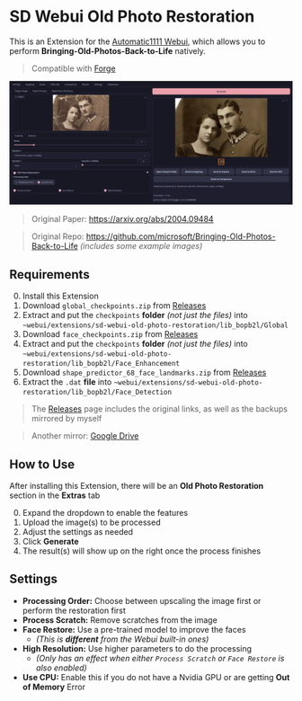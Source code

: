 ﻿# SD Webui Old Photo Restoration
This is an Extension for the [Automatic1111 Webui](https://github.com/AUTOMATIC1111/stable-diffusion-webui), which allows you to perform **Bringing-Old-Photos-Back-to-Life** natively.

> Compatible with [Forge](https://github.com/lllyasviel/stable-diffusion-webui-forge)

<p align="center">
<img src="UI.png">
</p>

> Original Paper: https://arxiv.org/abs/2004.09484

> Original Repo: https://github.com/microsoft/Bringing-Old-Photos-Back-to-Life *(includes some example images)*

## Requirements
0. Install this Extension
1. Download `global_checkpoints.zip` from [Releases](https://github.com/Haoming02/sd-webui-old-photo-restoration/releases)
2. Extract and put the `checkpoints` **folder** *(not just the files)* into `~webui/extensions/sd-webui-old-photo-restoration/lib_bopb2l/Global`
3. Download `face_checkpoints.zip` from [Releases](https://github.com/Haoming02/sd-webui-old-photo-restoration/releases)
4. Extract and put the `checkpoints` **folder** *(not just the files)* into `~webui/extensions/sd-webui-old-photo-restoration/lib_bopb2l/Face_Enhancement`
5. Download `shape_predictor_68_face_landmarks.zip` from [Releases](https://github.com/Haoming02/sd-webui-old-photo-restoration/releases)
6. Extract the `.dat` **file** into `~webui/extensions/sd-webui-old-photo-restoration/lib_bopb2l/Face_Detection`

> The [Releases](https://github.com/Haoming02/sd-webui-old-photo-restoration/releases) page includes the original links, as well as the backups mirrored by myself

> Another mirror: [Google Drive](https://drive.google.com/drive/folders/1CXAgAYQzz_JkMmxqcabvgGhG_msyMkyS)

## How to Use
After installing this Extension, there will be an **Old Photo Restoration** section in the **Extras** tab

0. Expand the dropdown to enable the features
1. Upload the image(s) to be processed
2. Adjust the settings as needed
3. Click **Generate**
4. The result(s) will show up on the right once the process finishes

## Settings
- **Processing Order:** Choose between upscaling the image first or perform the restoration first
- **Process Scratch:** Remove scratches from the image
- **Face Restore:** Use a pre-trained model to improve the faces
  - *(This is **different** from the Webui built-in ones)*
- **High Resolution:** Use higher parameters to do the processing
  - *(Only has an effect when either `Process Scratch` or `Face Restore` is also enabled)*
- **Use CPU:** Enable this if you do not have a Nvidia GPU or are getting **Out of Memory** Error
